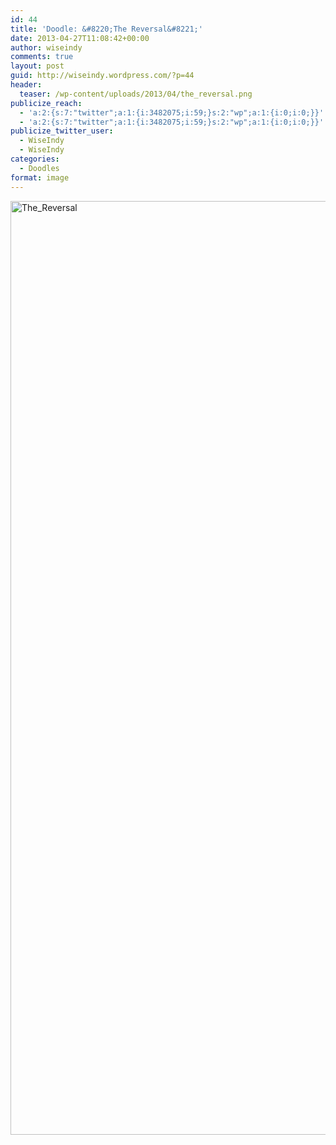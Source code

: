 ```yaml
---
id: 44
title: 'Doodle: &#8220;The Reversal&#8221;'
date: 2013-04-27T11:08:42+00:00
author: wiseindy
comments: true
layout: post
guid: http://wiseindy.wordpress.com/?p=44
header:
  teaser: /wp-content/uploads/2013/04/the_reversal.png
publicize_reach:
  - 'a:2:{s:7:"twitter";a:1:{i:3482075;i:59;}s:2:"wp";a:1:{i:0;i:0;}}'
  - 'a:2:{s:7:"twitter";a:1:{i:3482075;i:59;}s:2:"wp";a:1:{i:0;i:0;}}'
publicize_twitter_user:
  - WiseIndy
  - WiseIndy
categories:
  - Doodles
format: image
---
```

<img class="alignnone size-full wp-image-46" alt="The_Reversal" src="http://wiseindy.com/wp-content/uploads/2013/04/the_reversal.png" width="960" height="1494" />